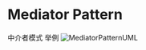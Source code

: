 # Mediator Pattern
中介者模式 举例
![MediatorPatternUML](https://user-images.githubusercontent.com/104136244/166009601-e85f9f68-efa4-4b61-8093-2b66f99cd7a9.png)
